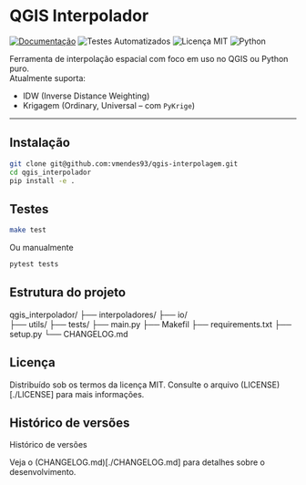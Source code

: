 # QGIS Interpolador

[![Documentação](https://img.shields.io/badge/docs-pdoc-green)](https://vmendes93.github.io/qgis-interpolagem/)
![Testes Automatizados](https://github.com/vmendes93/qgis-interpolagem/actions/workflows/tests.yml/badge.svg)
![Licença MIT](https://img.shields.io/badge/licen%C3%A7a-MIT-green)
![Python](https://img.shields.io/badge/python-3.10%2B-blue)

Ferramenta de interpolação espacial com foco em uso no QGIS ou Python puro.  
Atualmente suporta:

- IDW (Inverse Distance Weighting)
- Krigagem (Ordinary, Universal – com `PyKrige`)

---

## Instalação

```bash
git clone git@github.com:vmendes93/qgis-interpolagem.git
cd qgis_interpolador
pip install -e .
```
## Testes

```bash
make test
```
Ou manualmente

```bash
pytest tests
```
## Estrutura do projeto

qgis_interpolador/
├── interpoladores/
├── io/       
├── utils/
├── tests/
├── main.py
├── Makefil
├── requirements.txt
├── setup.py
└── CHANGELOG.md

## Licença

Distribuído sob os termos da licença MIT.
Consulte o arquivo (LICENSE)[./LICENSE] para mais informações.

## Histórico de versões

Histórico de versões

Veja o (CHANGELOG.md)[./CHANGELOG.md] para detalhes sobre o desenvolvimento.
